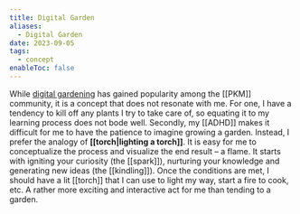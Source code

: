 ```yaml
---
title: Digital Garden
aliases:
  - Digital Garden
date: 2023-09-05
tags:
  - concept
enableToc: false
---
```


While [digital gardening](https://nesslabs.com/mind-garden) has gained popularity among the [[PKM]] community, it is a concept that does not resonate with me. For one, I have a tendency to kill off any plants I try to take care of, so equating it to my learning process does not bode well. Secondly, my [[ADHD]] makes it difficult for me to have the patience to imagine growing a garden. Instead, I prefer the analogy of **[[torch|lighting a torch]]**. It is easy for me to conceptualize the process and visualize the end result – a flame. It starts with igniting your curiosity (the [[spark]]), nurturing your knowledge and generating new ideas (the [[kindling]]). Once the conditions are met, I should have a lit [[torch]] that I can use to light my way, start a fire to cook, etc. A rather more exciting and interactive act for me than tending to a garden. 